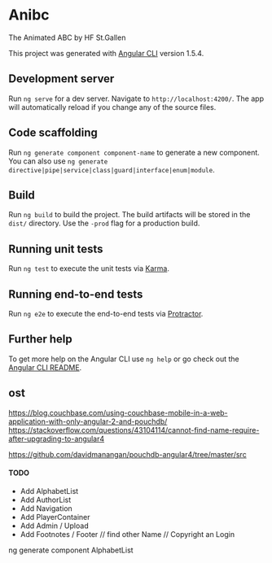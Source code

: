 # Anibc

The Animated ABC by HF St.Gallen








This project was generated with [Angular CLI](https://github.com/angular/angular-cli) version 1.5.4.

## Development server

Run `ng serve` for a dev server. Navigate to `http://localhost:4200/`. The app will automatically reload if you change any of the source files.

## Code scaffolding

Run `ng generate component component-name` to generate a new component. You can also use `ng generate directive|pipe|service|class|guard|interface|enum|module`.

## Build

Run `ng build` to build the project. The build artifacts will be stored in the `dist/` directory. Use the `-prod` flag for a production build.

## Running unit tests

Run `ng test` to execute the unit tests via [Karma](https://karma-runner.github.io).

## Running end-to-end tests

Run `ng e2e` to execute the end-to-end tests via [Protractor](http://www.protractortest.org/).

## Further help

To get more help on the Angular CLI use `ng help` or go check out the [Angular CLI README](https://github.com/angular/angular-cli/blob/master/README.md).


## ost
https://blog.couchbase.com/using-couchbase-mobile-in-a-web-application-with-only-angular-2-and-pouchdb/
https://stackoverflow.com/questions/43104114/cannot-find-name-require-after-upgrading-to-angular4

https://github.com/davidmanangan/pouchdb-angular4/tree/master/src




#### TODO
 - Add AlphabetList
 - Add AuthorList
 - Add Navigation
 - Add PlayerContainer
 - Add Admin / Upload
 - Add Footnotes / Footer // find other Name // Copyright an Login
 
 
 ng generate component AlphabetList